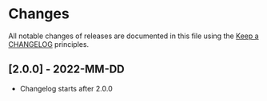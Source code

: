 # Changes

All notable changes of releases are documented in this file using the [Keep a CHANGELOG](https://keepachangelog.com/) principles.

## [2.0.0] - 2022-MM-DD

* Changelog starts after 2.0.0